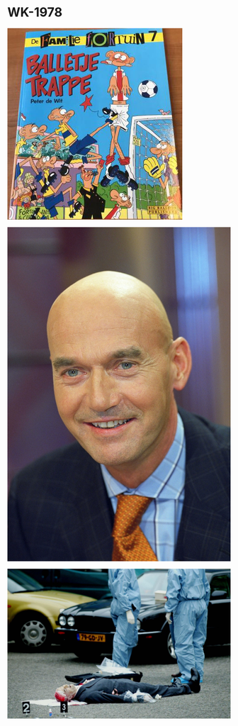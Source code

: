 WK-1978
=======
![](https://github.com/nondejus/WK-1978/blob/main/familie%20fortuin/balletje%20trappe/image0-e1598873499569.jpg)

![](https://github.com/nondejus/WK-1978/blob/main/familie%20fortuin/6edb3c2d-a8a2-4ddb-bb99-36c37ad9385f.jpg)

![](https://github.com/nondejus/WK-1978/blob/main/familie%20fortuin/download%20(12).jpeg)
